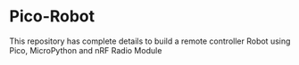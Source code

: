 # Pico-Robot
This repository has complete details to build a remote controller Robot using Pico, MicroPython and nRF Radio Module
